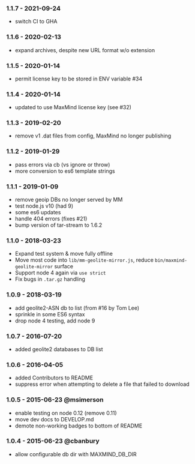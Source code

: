 
### 1.1.7 - 2021-09-24

- switch CI to GHA


### 1.1.6 - 2020-02-13

- expand archives, despite new URL format w/o extension


### 1.1.5 - 2020-01-14

- permit license key to be stored in ENV variable #34


### 1.1.4 - 2020-01-14

- updated to use MaxMind license key (see #32)


### 1.1.3 - 2019-02-20

- remove v1 .dat files from config, MaxMind no longer publishing


### 1.1.2 - 2019-01-29

- pass errors via cb (vs ignore or throw)
- more conversion to es6 template strings


### 1.1.1 - 2019-01-09

- remove geoip DBs no longer served by MM
- test node.js v10 (had 9)
- some es6 updates
- handle 404 errors (fixes #21)
- bump version of tar-stream to 1.6.2


### 1.1.0 - 2018-03-23

- Expand test system & move fully offline
- Move most code into `lib/mm-geolite-mirror.js`, reduce `bin/maxmind-geolite-mirror` surface
- Support node 4 again via `use strict`
- Fix bugs in `.tar.gz` handling


### 1.0.9 - 2018-03-19

- add geolite2-ASN db to list (from #16 by Tom Lee)
- sprinkle in some ES6 syntax
- drop node 4 testing, add node 9


### 1.0.7 - 2016-07-20

- added geolite2 databases to DB list


### 1.0.6 - 2016-04-05

- added Contributors to README
- suppress error when attempting to delete a file that failed to download


### 1.0.5 - 2015-06-23  @msimerson

- enable testing on node 0.12 (remove 0.11)
- move dev docs to DEVELOP.md
- demote non-working badges to bottom of README


### 1.0.4 - 2015-06-23  @cbanbury

- allow configurable db dir with MAXMIND_DB_DIR
